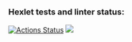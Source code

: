 ### Hexlet tests and linter status:
[![Actions Status](https://github.com/mltsk/frontend-project-lvl1/workflows/hexlet-check/badge.svg)](https://github.com/mltsk/frontend-project-lvl1/actions)
<a href="https://codeclimate.com/github/codeclimate/codeclimate/maintainability"><img src="https://api.codeclimate.com/v1/badges/a99a88d28ad37a79dbf6/maintainability" /></a>
